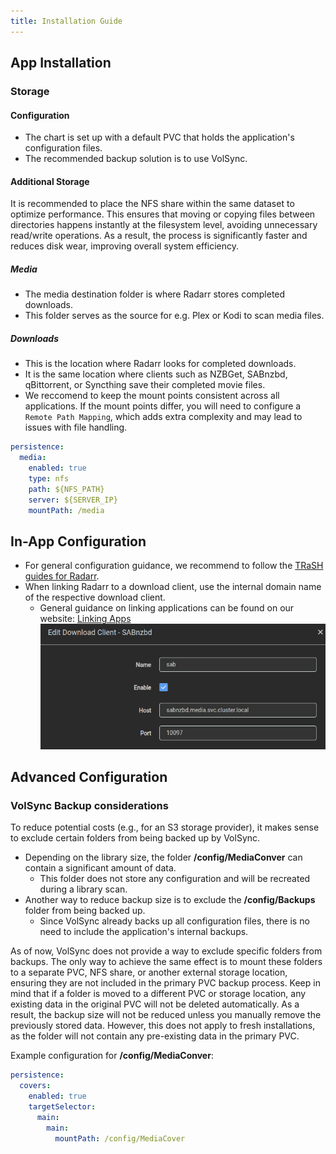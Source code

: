 ```yaml
---
title: Installation Guide
---
```


## App Installation

### Storage

#### Configuration

 - The chart is set up with a default PVC that holds the application's configuration files.
 - The recommended backup solution is to use VolSync.

#### Additional Storage

It is recommended to place the NFS share within the same dataset to optimize performance. This ensures that moving or copying files between directories happens instantly at the filesystem level, avoiding unnecessary read/write operations. As a result, the process is significantly faster and reduces disk wear, improving overall system efficiency.

##### Media

- The media destination folder is where Radarr stores completed downloads.
- This folder serves as the source for e.g. Plex or Kodi to scan media files.

##### Downloads

- This is the location where Radarr looks for completed downloads.
- It is the same location where clients such as NZBGet, SABnzbd, qBittorrent, or Syncthing save their completed movie files.
- We reccomend to keep the mount points consistent across all applications. If the mount points differ, you will need to configure a `Remote Path Mapping`, which adds extra complexity and may lead to issues with file handling.

```yaml
persistence:
  media:
    enabled: true
    type: nfs
    path: ${NFS_PATH}
    server: ${SERVER_IP}
    mountPath: /media
```

## In-App Configuration

- For general configuration guidance, we recommend to follow the [TRaSH guides for Radarr](https://trash-guides.info/Radarr/).
- When linking Radarr to a download client, use the internal domain name of the respective download client.
  - General guidance on linking applications can be found on our website: [Linking Apps](/truecharts/guides/linking-apps)
    </br>
    ![!Internal linking: SABnzbd](./img/sab_internal_link.png)


## Advanced Configuration

### VolSync Backup considerations

To reduce potential costs (e.g., for an S3 storage provider), it makes sense to exclude certain folders from being backed up by VolSync.
- Depending on the library size, the folder **/config/MediaConver** can contain a significant amount of data.
  - This folder does not store any configuration and will be recreated during a library scan.
- Another way to reduce backup size is to exclude the **/config/Backups** folder from being backed up.
  - Since VolSync already backs up all configuration files, there is no need to include the application's internal backups.

As of now, VolSync does not provide a way to exclude specific folders from backups. The only way to achieve the same effect is to mount these folders to a separate PVC, NFS share, or another external storage location, ensuring they are not included in the primary PVC backup process.
Keep in mind that if a folder is moved to a different PVC or storage location, any existing data in the original PVC will not be deleted automatically. As a result, the backup size will not be reduced unless you manually remove the previously stored data.
However, this does not apply to fresh installations, as the folder will not contain any pre-existing data in the primary PVC.

Example configuration for **/config/MediaConver**:
```yaml
persistence:
  covers:
    enabled: true
    targetSelector:
      main:
        main:
          mountPath: /config/MediaCover
```
